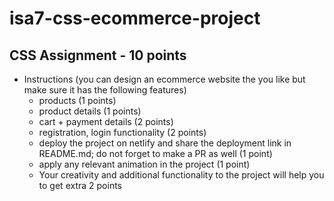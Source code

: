 # isa7-css-ecommerce-project
## CSS Assignment - 10 points
- Instructions (you can design an ecommerce website the you like but make sure it has the following features)
   - products (1 points) 
   - product details (1 points)
   - cart + payment details (2 points)
   - registration, login functionality (2 points)
   - deploy the project on netlify and share the deployment link in README.md; do not forget to make a PR as well (1 point)
   - apply any relevant animation in the project (1 point)
   - Your creativity and additional functionality to the project will help you to get extra 2 points
  
